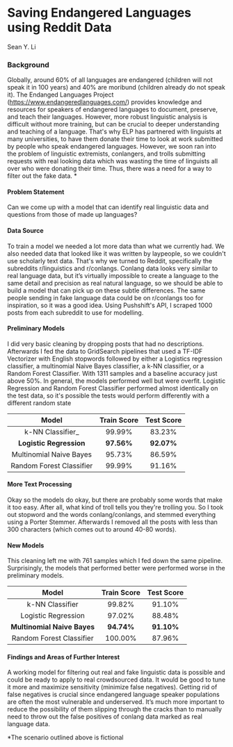 # Saving Endangered Languages using Reddit Data

Sean Y. Li

### Background

Globally, around 60% of all languages are endangered (children will not speak it in 100 years) and 40% are moribund (children already do not speak it). The Endanged Languages Project (https://www.endangeredlanguages.com/) provides knowledge and resources for speakers of endangered languages to document, preserve, and teach their languages. However, more robust linguistic analysis is difficult without more training, but can be crucial to deeper understanding and teaching of a language. That's why ELP has partnered with linguists at many universities, to have them donate their time to look at work submitted by people who speak endangered languages. However, we soon ran into the problem of linguistic extremists, conlangers, and trolls submitting requests with real looking data which was wasting the time of linguists all over who were donating their time. Thus, there was a need for a way to filter out the fake data. \*

#### Problem Statement

Can we come up with a model that can identify real linguistic data and questions from those of made up languages?

#### Data Source
To train a model we needed a lot more data than what we currently had. We also needed data that looked like it was written by laypeople, so we couldn't use scholarly text data. That's why we turned to Reddit, specifically the subreddits r/linguistics and r/conlangs. Conlang data looks very similar to real language data, but it’s virtually impossible to create a language to the same detail and precision as real natural language, so we should be able to build a model that can pick up on these subtle differences. The same people sending in fake language data could be on r/conlangs too for inspiration, so it was a good idea. Using Pushshift's API, I scraped 1000 posts from each subreddit to use for modelling.

#### Preliminary Models
I did very basic cleaning by dropping posts that had no descriptions. Afterwards I fed the data to GridSearch pipelines that used a TF-IDF Vectorizer with English stopwords followed by either a Logistics regression classifier, a multinomial Naive Bayes classifier, a k-NN classifier, or a Random Forest Classifier. With 1311 samples and a baseline accuracy just above 50%. In general, the models performed well but were overfit. Logistic Regression and Random Forest Classifier performed almost identically on the test data, so it's possible the tests would perform differently with a different random state

|            Model            | Train Score | Test Score |
|:---------------------------:|:-----------:|:----------:|
| k-NN Classifier_            |      99.99% |     83.23% |
| **Logistic Regression**     |  **97.56%** | **92.07%** |
| Multinomial Naive Bayes     |      95.73% |     86.59% |
| Random Forest Classifier    |      99.99% |     91.16% |


#### More Text Processing
Okay so the models do okay, but there are probably some words that make it too easy. After all, what kind of troll tells you they're trolling you. So I took out stopword and the words conlang/conlangs, and stemmed everything using a Porter Stemmer. Afterwards I removed all the posts with less than 300 characters (which comes out to around 40-80 words). 


#### New Models
This cleaning left me with 761 samples which I fed down the same pipeline. Surprisingly, the models that performed better were performed worse in the preliminary models.

|            Model            | Train Score | Test Score |
|:---------------------------:|:-----------:|:----------:|
| k-NN Classifier            |      99.82% |     91.10% |
| Logistic Regression         |      97.02% |     88.48% |
| **Multinomial Naive Bayes** |  **94.74%** | **91.10%** |
| Random Forest Classifier    |     100.00% |     87.96% |

#### Findings and Areas of Further Interest
A working model for filtering out real and fake linguistic data is possible and could be ready to apply to real crowdsourced data. It would be good to tune it more and maximize sensitivity (minimize false negatives). Getting rid of false negatives is crucial since endangered language speaker populations are often the most vulnerable and underserved. It’s much more important to reduce the possibility of them slipping through the cracks than to manually need to throw out the false positives of conlang data marked as real language data.


\*The scenario outlined above is fictional
